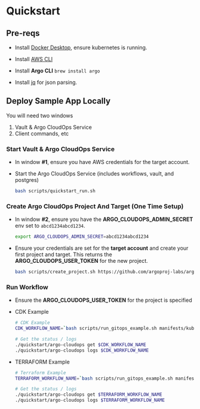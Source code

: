 # Quickstart

## Pre-reqs

* Install [Docker Desktop](https://www.docker.com/products/docker-desktop), ensure kubernetes is running.

* Install [AWS CLI](https://docs.aws.amazon.com/cli/latest/userguide/install-cliv2.html)

* Install **Argo CLI** `brew install argo`

* Install [jq](https://stedolan.github.io/jq/) for json parsing.

## Deploy Sample App Locally

You will need two windows

1. Vault & Argo CloudOps Service
1. Client commands, etc


### Start Vault & Argo CloudOps Service

* In window **#1**, ensure you have AWS credentials for the target account.

* Start the Argo CloudOps Service (includes workflows, vault, and postgres)

    ```sh
    bash scripts/quickstart_run.sh
    ```

### Create Argo CloudOps Project And Target (One Time Setup)

* In window **#2**, ensure you have the **ARGO_CLOUDOPS_ADMIN_SECRET**
env set to `abcd1234abcd1234`.

    ```sh
    export ARGO_CLOUDOPS_ADMIN_SECRET=abcd1234abcd1234
    ```

* Ensure your credentials are set for the **target account** and create your first
project and target. This returns the **ARGO_CLOUDOPS_USER_TOKEN** for the new project.

    ```sh
    bash scripts/create_project.sh https://github.com/argoproj-labs/argo-cloudops.git
    ```

### Run Workflow

* Ensure the **ARGO_CLOUDOPS_USER_TOKEN** for the project is specified

* CDK Example

    ```sh
    # CDK Example
    CDK_WORKFLOW_NAME=`bash scripts/run_gitops_example.sh manifests/kube_cdk_manifest.yaml <TODO add SHA>`

    # Get the status / logs
    ./quickstart/argo-cloudops get $CDK_WORKFLOW_NAME
    ./quickstart/argo-cloudops logs $CDK_WORKFLOW_NAME
    ```

* TERRAFORM Example

    ```sh
    # Terraform Example
    TERRAFORM_WORKFLOW_NAME=`bash scripts/run_gitops_example.sh manifests/kube_terraform_manifest.yaml <TODO add SHA>`

    # Get the status / logs
    ./quickstart/argo-cloudops get $TERRAFORM_WORKFLOW_NAME
    ./quickstart/argo-cloudops logs $TERRAFORM_WORKFLOW_NAME
    ```
